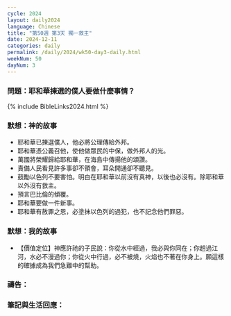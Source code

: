 ```yaml
---
cycle: 2024
layout: daily2024
language: Chinese
title: "第50週 第3天 獨一救主"
date: 2024-12-11
categories: daily
permalink: /daily/2024/wk50-day3-daily.html
weekNum: 50
dayNum: 3
---
```


### 問題：耶和華揀選的僕人要做什麼事情？
 
{% include BibleLinks2024.html %}

### 默想：神的故事
+ 耶和華已揀選僕人，他必將公理傳給外邦。
+ 耶和華憑公義召他，使他做眾民的中保，做外邦人的光。
+ 萬國將榮耀歸給耶和華，在海島中傳揚他的頌讚。
+ 責備人民看見許多事卻不領會，耳朵開通卻不聽見。
+ 鼓勵以色列不要害怕。明白在耶和華以前沒有真神，以後也必沒有。除耶和華以外沒有救主。
+ 預言巴比倫的傾覆。
+ 耶和華要做一件新事。
+ 耶和華有赦罪之恩，必塗抹以色列的過犯，也不記念他們罪惡。

### 默想：我的故事
+ 【價值定位】神應許祂的子民說：你從水中經過，我必與你同在；你趟過江河，水必不漫過你；你從火中行過，必不被燒，火焰也不著在你身上。願這樣的確據成為我們急難中的幫助。

### 禱告：

### 筆記與生活回應：
